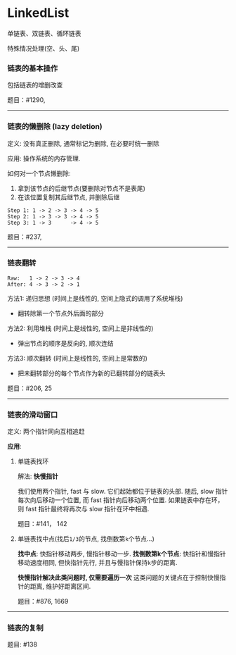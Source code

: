 # LinkedList

单链表、双链表、循环链表

特殊情况处理(空、头、尾)

### 链表的基本操作

包括链表的增删改查

题目：#1290,

---

### 链表的懒删除 (lazy deletion)

定义: 没有真正删除, 通常标记为删除, 在必要时统一删除

应用: 操作系统的内存管理.

如何对一个节点懒删除:

1. 拿到该节点的后继节点(要删除对节点不是表尾)
2. 在该位置复制其后继节点, 并删除后继

```
Step 1: 1 -> 2 -> 3 -> 4 -> 5
Step 2: 1 -> 3 -> 3 -> 4 -> 5
Step 3: 1 -> 3      -> 4 -> 5
```

题目：#237,

---

### 链表翻转

```
Raw:   1 -> 2 -> 3 -> 4 
After: 4 -> 3 -> 2 -> 1 
```

方法1: 递归思想 (时间上是线性的, 空间上隐式的调用了系统堆栈)
* 翻转除第一个节点外后面的部分

方法2: 利用堆栈 (时间上是线性的, 空间上是非线性的)
* 弹出节点的顺序是反向的, 顺次连结

方法3: 顺次翻转 (时间上是线性的, 空间上是常数的)
* 把未翻转部分的每个节点作为新的已翻转部分的链表头

题目：#206, 25

---

### 链表的滑动窗口

定义: 两个指针同向互相追赶

**应用**:

1. 单链表找环

    解法: **快慢指针**
    
    我们使用两个指针, fast 与 slow. 它们起始都位于链表的头部. 
    随后, slow 指针每次向后移动一个位置, 而 fast 指针向后移动两个位置.
    如果链表中存在环，则 fast 指针最终将再次与 slow 指针在环中相遇.

    题目：#141， 142

2. 单链表找中点(找后`1/3`的节点, 找倒数第`k`个节点...)

    **找中点**: 快指针移动两步, 慢指针移动一步.
    **找倒数第k个节点**: 快指针和慢指针移动速度相同, 但快指针先行, 并且与慢指针保持`k`步的距离.
    
    **快慢指针解决此类问题时, 仅需要遍历一次**
    这类问题的关键点在于控制快慢指针的距离, 维护好距离区间.

    题目：#876, 1669

---

### 链表的复制



题目: #138
